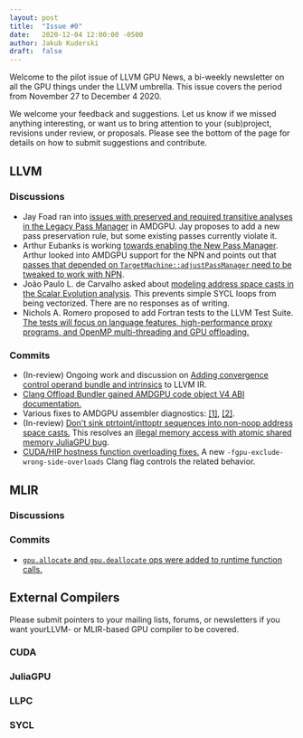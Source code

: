 ```yaml
---
layout: post
title:  "Issue #0"
date:   2020-12-04 12:00:00 -0500
author: Jakub Kuderski
draft:  false
---
```


Welcome to the pilot issue of LLVM GPU News, a bi-weekly newsletter on all the
GPU things under the LLVM umbrella. This issue covers the period from
November 27 to December 4 2020.

We welcome your feedback and suggestions. Let us know if we missed anything interesting, or
want us to bring attention to your (sub)project, revisions under review, or proposals.
Please see the bottom of the page for details on how to submit suggestions and contribute.

##  LLVM

### Discussions
*  Jay Foad ran into [issues with preserved and required transitive analyses in the Legacy Pass Manager](http://lists.llvm.org/pipermail/llvm-dev/2020-November/146923.html)
  in AMDGPU. Jay proposes to add a new pass preservation rule, but some existing passes currently violate it.
*  Arthur Eubanks is working [towards enabling the New Pass Manager](http://lists.llvm.org/pipermail/llvm-dev/2020-December/147004.html).
  Arthur looked into AMDGPU support for the NPN and points out that
  [passes that depended on `TargetMachine::adjustPassManager` need to be tweaked to work with NPN](http://lists.llvm.org/pipermail/llvm-dev/2020-December/147130.html).
* João Paulo L. de Carvalho asked about
  [modeling address space casts in the Scalar Evolution analysis](http://lists.llvm.org/pipermail/llvm-dev/2020-November/146927.html).
  This prevents simple SYCL loops from being vectorized. There are no responses as of writing.
* Nichols A. Romero proposed to add Fortran tests to the LLVM Test Suite.
  [The tests will focus on language features, high-performance proxy programs, and OpenMP multi-threading and GPU offloading.](http://lists.llvm.org/pipermail/llvm-dev/2020-November/146873.html)


### Commits
*  (In-review) Ongoing work and discussion on
   [Adding convergence control operand bundle and intrinsics](https://reviews.llvm.org/D85603) to LLVM IR.
*  [Clang Offload Bundler gained AMDGPU code object V4 ABI documentation.](https://reviews.llvm.org/D92434)
*  Various fixes to AMDGPU assembler diagnostics: [\[1\]](https://reviews.llvm.org/D92084),
   [\[2\]](https://reviews.llvm.org/D92115).
*  (In-review) [Don't sink ptrtoint/inttoptr sequences into non-noop address space casts.](https://reviews.llvm.org/D92210)
   This resolves an [illegal memory access with atomic shared memory JuliaGPU bug](https://github.com/JuliaGPU/CUDA.jl/issues/558).
*  [CUDA/HIP hostness function overloading fixes.](https://reviews.llvm.org/D80450)
   A new `-fgpu-exclude-wrong-side-overloads` Clang flag controls the related behavior.

## MLIR

### Discussions

### Commits
*  [`gpu.allocate` and `gpu.deallocate` ops were added to runtime function calls.](https://reviews.llvm.org/D91698)

## External Compilers

Please submit pointers to your mailing lists, forums, or newsletters if you want yourLLVM- or MLIR-based
GPU compiler to be covered.

### CUDA

### JuliaGPU

### LLPC

### SYCL

